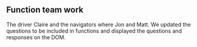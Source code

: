 ## Function team work
The driver Claire and the navigators where Jon and Matt. We updated the questions to be included in functions and displayed the questions and responses on the DOM.
